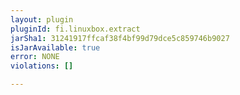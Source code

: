 ```yaml
---
layout: plugin
pluginId: fi.linuxbox.extract
jarSha1: 31241917ffcaf38f4bf99d79dce5c859746b9027
isJarAvailable: true
error: NONE
violations: []

---
```

